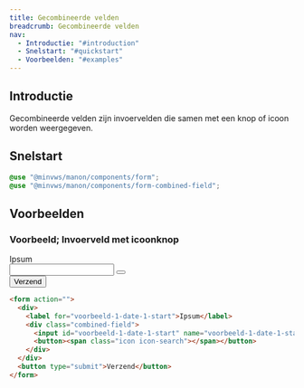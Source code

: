 ```yaml
---
title: Gecombineerde velden
breadcrumb: Gecombineerde velden
nav:
  - Introductie: "#introduction"
  - Snelstart: "#quickstart"
  - Voorbeelden: "#examples"
---
```


<h2 id="introduction">Introductie</h2>

Gecombineerde velden zijn invoervelden die samen met een knop of icoon worden
weergegeven.

<h2 id="quickstart">Snelstart</h2>

```scss
@use "@minvws/manon/components/form";
@use "@minvws/manon/components/form-combined-field";
```

<h2 id="examples">Voorbeelden</h2>

### Voorbeeld; Invoerveld met icoonknop

<form action="">
  <div>
    <label for="voorbeeld-1-date-1-start">Ipsum</label>
    <div class="combined-field">
      <input id="voorbeeld-1-date-1-start" name="voorbeeld-1-date-1-start" type="text" />
      <button><span class="icon icon-search"></span></button>
    </div>
  </div>
  <button type="submit">Verzend</button>
</form>

```html
<form action="">
  <div>
    <label for="voorbeeld-1-date-1-start">Ipsum</label>
    <div class="combined-field">
      <input id="voorbeeld-1-date-1-start" name="voorbeeld-1-date-1-start" type="text" />
      <button><span class="icon icon-search"></span></button>
    </div>
  </div>
  <button type="submit">Verzend</button>
</form>
```
